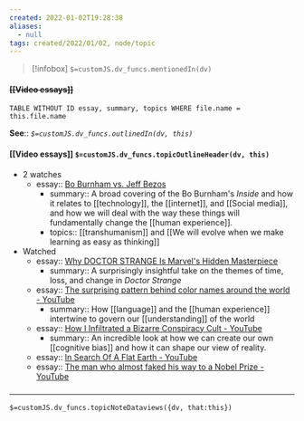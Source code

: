 ```yaml
---
created: 2022-01-02T19:28:38 
aliases:
  - null
tags: created/2022/01/02, node/topic
---
```

> [!infobox]
`$=customJS.dv_funcs.mentionedIn(dv)`

#### <s class="topic-title">[[Video essays]]</s> 

```dataview
TABLE WITHOUT ID essay, summary, topics WHERE file.name = this.file.name
```

**See**::
*`$=customJS.dv_funcs.outlinedIn(dv, this)`*

#### [[Video essays]] `$=customJS.dv_funcs.topicOutlineHeader(dv, this)`

- 2 watches
	- essay:: [Bo Burnham vs. Jeff Bezos](https://www.youtube.com/watch?v=UvYcunuF3Eo) 
		- summary:: A broad covering of the Bo Burnham's *Inside* and how it relates to [[technology]], the [[internet]], and [[Social media]], and how we will deal with the way these things will fundamentally change the [[human experience]].
		- topics:: [[transhumanism]] and [[We will evolve when we make learning as easy as thinking]]
- Watched
	- essay:: [Why DOCTOR STRANGE Is Marvel's Hidden Masterpiece](https://www.youtube.com/watch?v=_LFbSz35oRY) 
		- summary:: A surprisingly insightful take on the themes of time, loss, and change in *Doctor Strange*
	- essay:: [The surprising pattern behind color names around the world - YouTube](https://www.youtube.com/watch?v=gMqZR3pqMjg)
		- summary:: How [[language]] and the [[human experience]] intertwine to govern our [[understanding]] of the world
	- essay:: [How I Infiltrated a Bizarre Conspiracy Cult - YouTube](https://www.youtube.com/watch?v=EYvnKc908Fw)
		- summary:: An incredible look at how we can create our own [[cognitive bias]] and how it can shape our view of reality. 
	- essay:: [In Search Of A Flat Earth - YouTube](https://www.youtube.com/watch?v=JTfhYyTuT44)
	- essay:: [The man who almost faked his way to a Nobel Prize - YouTube](https://www.youtube.com/watch?v=nfDoml-Db64)

### <hr class="dataviews"/>

`$=customJS.dv_funcs.topicNoteDataviews({dv, that:this})`
